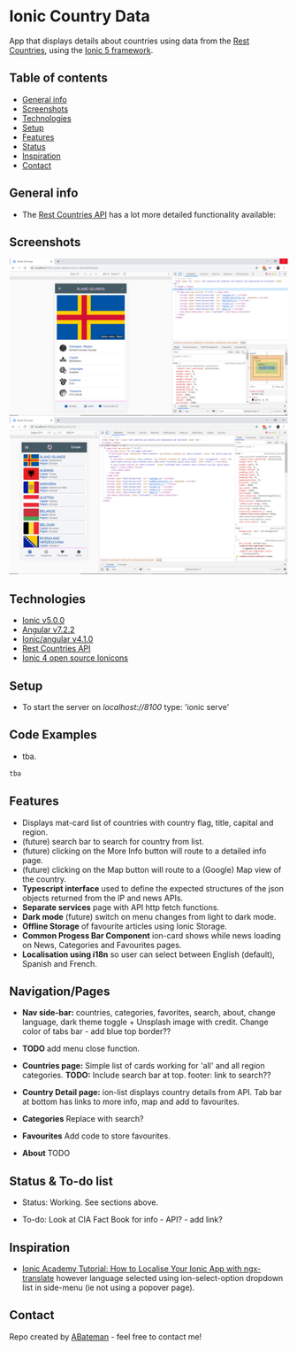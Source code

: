 # Ionic Country Data

App that displays details about countries using data from the [Rest Countries](https://restcountries.eu/), using the [Ionic 5 framework](https://ionicframework.com/docs).

## Table of contents

* [General info](#general-info)
* [Screenshots](#screenshots)
* [Technologies](#technologies)
* [Setup](#setup)
* [Features](#features)
* [Status](#status)
* [Inspiration](#inspiration)
* [Contact](#contact)

## General info

* The [Rest Countries API](https://restcountries.eu/) has a lot more detailed functionality available:

## Screenshots

![Ionic page](./img/country-detail.png)
![Ionic page](./img/country-list.png)
## Technologies

* [Ionic v5.0.0](https://ionicframework.com/)
* [Angular v7.2.2](https://angular.io/)
* [Ionic/angular v4.1.0](https://www.npmjs.com/package/@ionic/angular)
* [Rest Countries API](https://restcountries.eu/)
* [Ionic 4 open source Ionicons](https://ionicons.com/)

## Setup

* To start the server on _localhost://8100_ type: 'ionic serve'

## Code Examples

* tba.

```typescript
tba
```

## Features

* Displays mat-card list of countries with country flag, title, capital and region.
* (future) search bar to search for country from list.
* (future) clicking on the More Info button will route to a detailed info page.
* (future) clicking on the Map button will route to a (Google) Map view of the country.
* **Typescript interface** used to define the expected structures of the json objects returned from the IP and news APIs.
* **Separate services** page with API http fetch functions.
* **Dark mode** (future) switch on menu changes from light to dark mode.
* **Offline Storage** of favourite articles using Ionic Storage.
* **Common Progess Bar Component** ion-card shows while news loading on News, Categories and Favourites pages.
* **Localisation using i18n** so user can select between English (default), Spanish and French.

## Navigation/Pages

* **Nav side-bar:** countries, categories, favorites, search, about, change language, dark theme toggle + Unsplash image with credit. Change color of tabs bar - add blue top border??
* **TODO** add menu close function.

* **Countries page:** Simple list of cards working for 'all' and all region categories.
**TODO:** Include search bar at top. footer: link to search??

* **Country Detail page:** ion-list displays country details from API. Tab bar at bottom has links to more info, map and add to favourites.

* **Categories** Replace with search? 

* **Favourites** Add code to store favourites.

* **About** TODO

## Status & To-do list

* Status: Working. See sections above.

* To-do: Look at CIA Fact Book for info - API? -  add link?

## Inspiration

* [Ionic Academy Tutorial: How to Localise Your Ionic App with ngx-translate](https://ionicacademy.com/localise-ionic-ngx-translate/) however language selected using ion-select-option dropdown list in side-menu (ie not using a popover page).

## Contact

Repo created by [ABateman](https://www.andrewbateman.org) - feel free to contact me!
